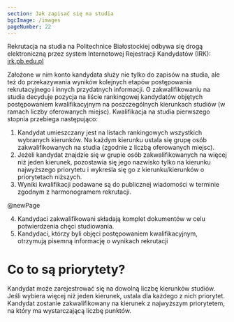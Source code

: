 ```yaml
---
section: Jak zapisać się na studia
bgcImage: /images
pageNumber: 22
---
```


Rekrutacja na studia na Politechnice Białostockiej odbywa się drogą elektroniczną przez system Internetowej Rejestracji Kandydatów (IRK):
[irk.pb.edu.pl](https://irk.pb.edu.pl)

Założone w nim konto kandydata służy nie tylko do zapisów na studia, ale też do przekazywania wyników kolejnych etapów postępowania rekrutacyjnego i innych przydatnych informacji. O zakwalifikowaniu na studia decyduje pozycja na liście rankingowej kandydatów objętych postępowaniem kwalifikacyjnym na poszczególnych kierunkach studiów (w ramach liczby oferowanych miejsc). Kwalifikacja na studia pierwszego stopnia przebiega następująco:

1. Kandydat umieszczany jest na listach rankingowych wszystkich wybranych kierunków. Na każdym kierunku ustala się grupę osób zakwalifikowanych na studia (zgodnie z liczbą oferowanych miejsc).
2. Jeżeli kandydat znajdzie się w grupie osób zakwalifikowanych na więcej niż jeden kierunek, pozostawia się jego nazwisko tylko na kierunku najwyższego priorytetu i wykreśla się go z kierunku/kierunków o priorytetach niższych.
3. Wyniki kwalifikacji podawane są do publicznej wiadomości w terminie zgodnym z harmonogramem rekrutacji.

@newPage

4. Kandydaci zakwalifikowani składają komplet dokumentów w celu potwierdzenia chęci studiowania.
5. Kandydaci, którzy byli objęci postępowaniem kwalifikacyjnym, otrzymują pisemną informację o wynikach rekrutacji

# Co to są priorytety?

Kandydat może zarejestrować się na dowolną liczbę kierunków studiów. Jeśli wybiera więcej niż jeden kierunek, ustala dla każdego z nich priorytet. Kandydat zostanie zakwalifikowany na kierunek z najwyższym priorytetem, na który ma wystarczającą liczbę punktów.
